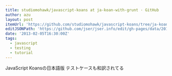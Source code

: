```yaml
---
title: studiomohawk/javascript-koans at ja-koan-with-grunt · GitHub
author: azu
layout: post
itemUrl: 'https://github.com/studiomohawk/javascript-koans/tree/ja-koan-with-grunt'
editJSONPath: 'https://github.com/jser/jser.info/edit/gh-pages/data/2013/02/index.json'
date: '2013-02-05T16:30:00Z'
tags:
  - javascript
  - testing
  - tutorial
---
```

JavaScript Koansの日本語版
テストケースも和訳されてる

